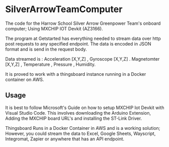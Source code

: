 
# SilverArrowTeamComputer
The code for the Harrow School Silver Arrow Greenpower Team's onboard computer; Using MXCHIP IOT Devkit (AZ3166).


The program at Getstarted has everything needed to stream data over http post requests to any specified endpoint.
The data is encoded in JSON format and is send in the request body. 

Data streamed is : Acceleration [X,Y,Z] , Gyroscope [X,Y,Z] . Magnetomter [X,Y,Z] , Temperature , Pressure , Humidity.

It is proved to work with a thingsboard instance running in a Docker container on AWS.

## Usage

It is best to follow Microsoft's Guide on how to setup MXCHIP Iot Devkit with Visual Studio Code. This involves downloading the Arduino Extension, Adding the MXCHIP board URL's and installing the ST-Link Driver.

Thingsboard Runs in a Docker Container in AWS and is a working solution; However, you could stream the data to Excel, Google Sheets, Wayscript, Integromat, Zapier or anywhere that has an API endpoint. 
